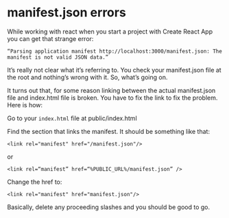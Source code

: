 # manifest.json errors

While working with react when you start a project with Create React App you can get that strange error:

`“Parsing application manifest http://localhost:3000/manifest.json: The manifest is not valid JSON data.”`

It’s really not clear what it’s referring to. You check your manifest.json file at the root and nothing’s wrong with it. So, what’s going on.

It turns out that, for some reason linking between the actual manifest.json file and index.html file is broken. You have to fix the link to fix the problem. Here is how:

Go to your `index.html` file at public/index.html

Find the section that links the manifest. It should be something like that:

```
<link rel="manifest" href="/manifest.json"/>
```

or

```
<link rel=“manifest” href=“%PUBLIC_URL%/manifest.json” />
```

Change the href to:

```
<link rel="manifest" href="manifest.json"/>
```

Basically, delete any proceeding slashes and you should be good to go.
